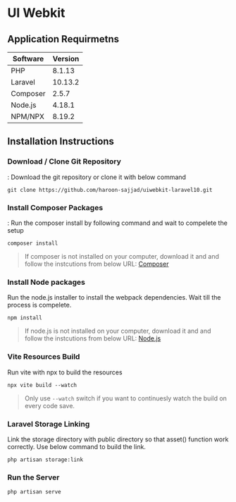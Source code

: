 # UI Webkit

## Application Requirmetns

| Software | Version |
| -------- | ------- |
| PHP      | 8.1.13  |
| Laravel  | 10.13.2 |
| Composer | 2.5.7   |
| Node.js  | 4.18.1  |
| NPM/NPX  | 8.19.2  |

## Installation Instructions

### Download / Clone Git Repository

: Download the git repository or clone it with below command

`git clone https://github.com/haroon-sajjad/uiwebkit-laravel10.git`

### Install Composer Packages

: Run the composer install by following command and wait to compelete the setup

`composer install`

> If composer is not installed on your computer, download it and and follow the instcutions from below URL:
> [Composer](https://getcomposer.org/)

### Install Node packages

Run the node.js installer to install the webpack dependencies. Wait till the process is compelete.

`npm install`

> If node.js is not installed on your computer, download it and and follow the instcutions from below URL:
> [Node.js](https://nodejs.org/)

### Vite Resources Build

Run vite with npx to build the resources

`npx vite build --watch`

> Only use `--watch` switch if you want to continuesly watch the build on every code save.

### Laravel Storage Linking

Link the storage directory with public directory so that asset() function work correctly. Use below command to build the link.

`php artisan storage:link`

### Run the Server

`php artisan serve`
